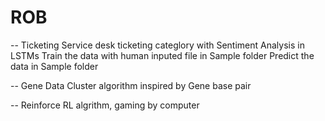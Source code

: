 # ROB

-- Ticketing
Service desk ticketing categlory with Sentiment Analysis in LSTMs
Train the data with human inputed file in Sample folder 
Predict the data in Sample folder

-- Gene 
Data Cluster algorithm inspired by Gene base pair

-- Reinforce
RL algrithm, gaming by computer 
